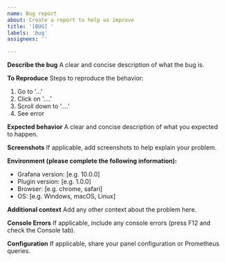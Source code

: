 ```yaml
---
name: Bug report
about: Create a report to help us improve
title: '[BUG] '
labels: 'bug'
assignees: ''

---
```


**Describe the bug**
A clear and concise description of what the bug is.

**To Reproduce**
Steps to reproduce the behavior:
1. Go to '...'
2. Click on '....'
3. Scroll down to '....'
4. See error

**Expected behavior**
A clear and concise description of what you expected to happen.

**Screenshots**
If applicable, add screenshots to help explain your problem.

**Environment (please complete the following information):**
- Grafana version: [e.g. 10.0.0]
- Plugin version: [e.g. 1.0.0]
- Browser: [e.g. chrome, safari]
- OS: [e.g. Windows, macOS, Linux]

**Additional context**
Add any other context about the problem here.

**Console Errors**
If applicable, include any console errors (press F12 and check the Console tab).

**Configuration**
If applicable, share your panel configuration or Prometheus queries.